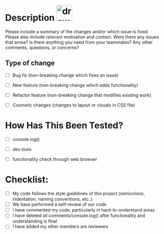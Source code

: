 # Description <img src="https://cdn190.picsart.com/232355564004212.png?type=webp&to=crop&r=256" alt="drawing" width="50"/>

Please include a summary of the changes and/or which issue is fixed. Please also include relevant
motivation and context. Were there any issues that arose? Is there anything you need from your teammates? Any other comments, questions, or concerns?


## Type of change

- [ ] Bug fix (non-breaking change which fixes an issue)
- [ ] New feature (non-breaking change which adds functionality)
- [ ] Refactor feature (non-breaking change that modifies existing work)
- [ ] Cosmetic changes (changes to layout or visuals in CSS file)


# How Has This Been Tested?

- [ ] console.log()
- [ ] dev tools
- [ ] functionality check through web browser



# Checklist:

- [ ] My code follows the style guidelines of this project (semicolons, indentation, naming conventions, etc..)
- [ ] We have performed a self-review of our code
- [ ] I have commented my code, particularly in hard-to-understand areas
- [ ] I have deleted all comments/console.log() after functionality and understanding is final
- [ ] I have added my other members are reviewers
